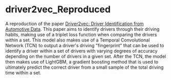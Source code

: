 # driver2vec_Reproduced
A reproduction of the paper [Driver2vec: Driver Identification from Automotive Data](https://arxiv.org/abs/2102.05234). This paper aims to identify drivers
through their driving habits, making use of a triplet loss function when comparing the drivers within a set. This model also makes use of a Temporal Convolutional
Network (TCN) to output a driver's driving "fingerprint" that can be used to identify a driver within a set of drivers with varying degrees of accuracy depending on the
number of drivers in a given set. After the TCN, the model then makes use of LightGBM, a gradient boosting method that is used to ultimately predict the correct driver
from a small sample of the total driving time within a set.
